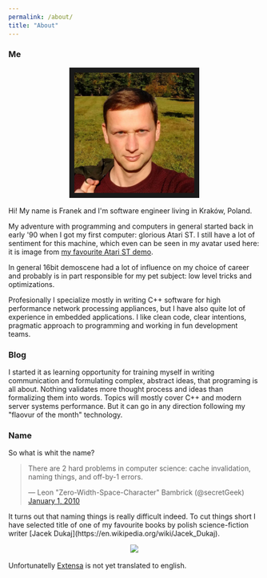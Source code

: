 ```yaml
---
permalink: /about/
title: "About"
---
```


### Me
<p align="center"><img src="/assets/images/bio-photo.jpg" alt="Bio Photo" width="240" border="10" /></p>
Hi!
My name is Franek and I'm software engineer living in Kraków, Poland. 

My adventure with programming and computers in general started back in early '90 when I got my first computer: glorious Atari ST. I still have a lot of sentiment for this machine, which even can be seen in my avatar used here: it is image from [my favourite Atari ST demo](http://www.youtube.com/watch?feature=player_embedded&v=IJGGAJIla3Y).

In general 16bit demoscene had a lot of influence on my choice of career and probably is in part responsible for my pet subject: low level tricks and optimizations.


Profesionally I specialize mostly in writing C++ software for high performance network processing appliances, but I have also quite lot of experience in embedded applications. I like clean code, clear intentions, pragmatic approach to programming and working in fun development teams.

### Blog
I started it as learning opportunity for training myself in writing communication and formulating complex, abstract ideas, that programing is all about. Nothing validates more thought process and ideas than formalizing them into words.
Topics will mostly cover C++ and modern server systems performance. But it can go in any direction following my "flaovur of the month" technology.

### Name
So what is whit the name? 
<blockquote class="twitter-tweet"><p lang="en" dir="ltr">There are 2 hard problems in computer science: cache invalidation, naming things, and off-by-1 errors.</p>&mdash; Leon &quot;Zero-Width-Space-Character&quot; Bambrick (@secretGeek) <a href="https://twitter.com/secretGeek/status/7269997868?ref_src=twsrc%5Etfw">January 1, 2010</a></blockquote> <script async src="https://platform.twitter.com/widgets.js" charset="utf-8"></script>
It turns out that naming things is really difficult indeed. To cut things short I have selected title of one of my favourite books by polish science-fiction writer [Jacek Dukaj](https://en.wikipedia.org/wiki/Jacek_Dukaj). 
<p align="center">
  <img width="240" src="https://i.gr-assets.com/images/S/compressed.photo.goodreads.com/books/1296904924l/1451627.jpg">
</p>



Unfortunatelly [Extensa](https://www.goodreads.com/book/show/1451627.Extensa) is not yet translated to english.
